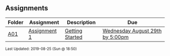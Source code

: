 ## Assignments
| Folder | Assignment | Description | Due|
 | ------------|------------|------------|------------|
 | [A01](https://github.com/rugbyprof/5303-Adv-Database/tree/master/Assignments/A01) | [ Assignment 1 ](https://github.com/rugbyprof/5303-Adv-Database/tree/master/Assignments/A01) | [ Getting Started](https://github.com/rugbyprof/5303-Adv-Database/tree/master/Assignments/A01) | [Wednesday August 29th by 5:00pm](https://github.com/rugbyprof/5303-Adv-Database/tree/master/Assignments/A01) |

<sup>Last Updated: 2019-08-25 (Sun @ 18:50)</sup>